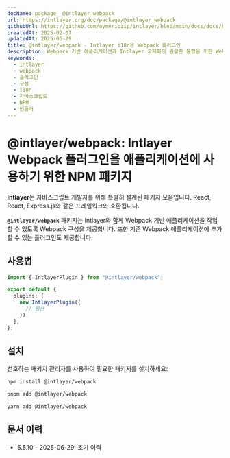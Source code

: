 ```yaml
---
docName: package__@intlayer_webpack
url: https://intlayer.org/doc/package/@intlayer_webpack
githubUrl: https://github.com/aymericzip/intlayer/blob/main/docs/docs/ko/packages/@intlayer/webpack/index.md
createdAt: 2025-02-07
updatedAt: 2025-06-29
title: @intlayer/webpack - Intlayer i18n용 Webpack 플러그인
description: Webpack 기반 애플리케이션과 Intlayer 국제화의 원활한 통합을 위한 Webpack 구성 및 플러그인을 제공하는 NPM 패키지입니다.
keywords:
  - intlayer
  - webpack
  - 플러그인
  - 구성
  - i18n
  - 자바스크립트
  - NPM
  - 번들러
---
```


# @intlayer/webpack: Intlayer Webpack 플러그인을 애플리케이션에 사용하기 위한 NPM 패키지

**Intlayer**는 자바스크립트 개발자를 위해 특별히 설계된 패키지 모음입니다. React, React, Express.js와 같은 프레임워크와 호환됩니다.

**`@intlayer/webpack`** 패키지는 Intlayer와 함께 Webpack 기반 애플리케이션을 작업할 수 있도록 Webpack 구성을 제공합니다. 또한 기존 Webpack 애플리케이션에 추가할 수 있는 플러그인도 제공합니다.

## 사용법

```ts
import { IntlayerPlugin } from "@intlayer/webpack";

export default {
  plugins: [
    new IntlayerPlugin({
      // 옵션
    }),
  ],
};
```

## 설치

선호하는 패키지 관리자를 사용하여 필요한 패키지를 설치하세요:

```bash packageManager="npm"
npm install @intlayer/webpack
```

```bash packageManager="pnpm"
pnpm add @intlayer/webpack
```

```bash packageManager="yarn"
yarn add @intlayer/webpack
```

## 문서 이력

- 5.5.10 - 2025-06-29: 초기 이력
